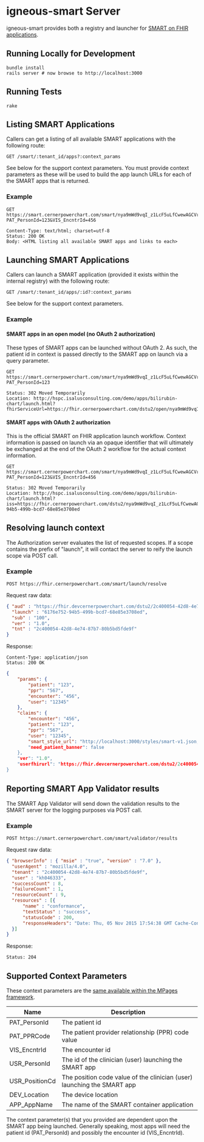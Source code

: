 # igneous-smart Server

igneous-smart provides both a registry and launcher for [SMART on FHIR applications](http://smartplatforms.org/smart-on-fhir/).

## Running Locally for Development

    bundle install
    rails server # now browse to http://localhost:3000

## Running Tests

    rake

## Listing SMART Applications

Callers can get a listing of all available SMART applications with the following route:

`GET /smart/:tenant_id/apps?:context_params`

See below for the support context parameters. You must provide context parameters as these will be used to build the app launch URLs for each of the SMART apps that is returned.

### Example

```
GET https://smart.cernerpowerchart.com/smart/nya9mWd9vqI_z1LcF5uLfCwewAGCVrY1/apps?PAT_PersonId=123&VIS_EncntrId=456
```

```
Content-Type: text/html; charset=utf-8
Status: 200 OK
Body: <HTML listing all available SMART apps and links to each>
```

## Launching SMART Applications

Callers can launch a SMART application (provided it exists within the internal registry) with the following route:

`GET /smart/:tenant_id/apps/:id?:context_params`

See below for the support context parameters.

### Example

#### SMART apps in an open model (no OAuth 2 authorization)

These types of SMART apps can be launched without OAuth 2. As such, the patient id in context is passed directly to the SMART app on launch via a query parameter.

```
GET https://smart.cernerpowerchart.com/smart/nya9mWd9vqI_z1LcF5uLfCwewAGCVrY1/apps/1?PAT_PersonId=123
```

```
Status: 302 Moved Temporarily
Location: http://hspc.isalusconsulting.com/demo/apps/bilirubin-chart/launch.html?fhirServiceUrl=https://fhir.cernerpowerchart.com/dstu2/open/nya9mWd9vqI_z1LcF5uLfCwewAGCVrY1&patientId=123
```

#### SMART apps with OAuth 2 authorization

This is the official SMART on FHIR application launch workflow. Context information is passed on launch via an opaque identifier that will ultimately be exchanged at the end of the OAuth 2 workflow for the actual context information.

```
GET https://smart.cernerpowerchart.com/smart/nya9mWd9vqI_z1LcF5uLfCwewAGCVrY1/apps/1?PAT_PersonId=123&VIS_EncntrId=456
```

```
Status: 302 Moved Temporarily
Location: http://hspc.isalusconsulting.com/demo/apps/bilirubin-chart/launch.html?iss=https://fhir.cernerpowerchart.com/dstu2/nya9mWd9vqI_z1LcF5uLfCwewAGCVrY1&launch=6176e752-94b5-499b-bcd7-68e85e3708ed
```

## Resolving launch context

The Authorization server evaluates the list of requested scopes. If a scope contains the prefix of "launch", it will contact the server to reify the launch scope via POST call.

### Example

```
POST https://fhir.cernerpowerchart.com/smart/launch/resolve
```
Request raw data:

```json
{ "aud" : "https://fhir.devcernerpowerchart.com/dstu2/2c400054-42d8-4e74-87b7-80b5bd5fde9f",
  "launch" : "6176e752-94b5-499b-bcd7-68e85e3708ed",
  "sub" : "100",
  "ver" : "1.0",
  "tnt" : "2c400054-42d8-4e74-87b7-80b5bd5fde9f"
}
```

Response:
```
Content-Type: application/json
Status: 200 OK
```
```json
{
    "params": {
        "patient": "123",
        "ppr": "567",
        "encounter": "456",
        "user": "12345"
    },
    "claims": {
        "encounter": "456",
        "patient": "123",
        "ppr": "567",
        "user": "12345",
        "smart_style_url": "http://localhost:3000/styles/smart-v1.json,
        "need_patient_banner": false
    },
    "ver": "1.0",
    "userfhirurl": "https://fhir.devcernerpowerchart.com/dstu2/2c400054-42d8-4e74-87b7-80b5bd5fde9f/Practitioner/12345"
}
```

## Reporting SMART App Validator results

The SMART App Validator will send down the validation results to the SMART server for the logging purposes via POST call.

### Example

```
POST https://smart.cernerpowerchart.com/smart/validator/results
```
Request raw data:

```json
{ "browserInfo" : { "msie" : "true", "version" : "7.0" },
  "userAgent" : "mozilla/4.0",
  "tenant" : "2c400054-42d8-4e74-87b7-80b5bd5fde9f",
  "user" : "kh046333",
  "successCount" : 8,
  "failureCount" : 1,
  "resourceCount" : 9,
  "resources" : [{
      "name" : "conformance",
      "textStatus" : "success",
      "statusCode" : 200,
      "responseHeaders": "Date: Thu, 05 Nov 2015 17:54:38 GMT Cache-Control: no-cache"
  }]
}
```

Response:
```
Status: 204
```
## Supported Context Parameters

These context parameters are the [same available within the MPages framework](https://wiki.ucern.com/display/public/1101discernHP/Context+Variables+Available+using+Discern+Explorer).

Name           | Description
-------------- | -----------
PAT_PersonId   | The patient id
PAT_PPRCode    | The patient provider relationship (PPR) code value
VIS_EncntrId   | The encounter id
USR_PersonId   | The id of the clinician (user) launching the SMART app
USR_PositionCd | The position code value of the clinician (user) launching the SMART app
DEV_Location   | The device location
APP_AppName    | The name of the SMART container application

The context parameter(s) that you provided are dependent upon the SMART app being launched. Generally speaking, most apps will need the patient id (PAT_PersonId) and possibly the encounter id (VIS_EncntrId).

